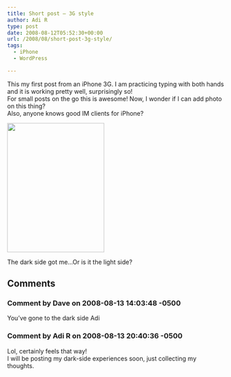 ```yaml
---
title: Short post – 3G style
author: Adi R
type: post
date: 2008-08-12T05:52:30+00:00
url: /2008/08/short-post-3g-style/
tags:
  - iPhone
  - WordPress

---
```

This my first post from an iPhone 3G. I am practicing typing with both hands and it is working pretty well, surprisingly so!  
For small posts on the go this is awesome! Now, I wonder if I can add photo on this thing?  
Also, anyone knows good IM clients for iPhone? 

[<img src="https://i2.wp.com/www.adir1.com/uploads/2008/08/p-640-480-7d1b9b63-c760-4704-9217-94ed08a820b7.jpeg?resize=225%2C300" alt="" width="225" height="300" class="alignnone size-full wp-image-364" data-recalc-dims="1" />][1]

The dark side got me&#8230;Or is it the light side?

 [1]: https://i2.wp.com/www.adir1.com/uploads/2008/08/p-640-480-7d1b9b63-c760-4704-9217-94ed08a820b7.jpeg

## Comments

### Comment by Dave on 2008-08-13 14:03:48 -0500
You&#8217;ve gone to the dark side Adi

### Comment by Adi R on 2008-08-13 20:40:36 -0500
Lol, certainly feels that way!  
I will be posting my dark-side experiences soon, just collecting my thoughts.
